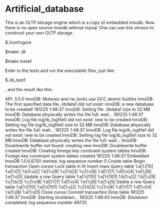 # Artificial_database
This is an OLTP storage engine which is a copy of embedded innodb. Now there is no open source innodb without mysql. One can use this version to construct your own OLTP storage.

$./confugure

$make -j8

$make install

Enter to the tests and run the executable files, just like:

$./ib_test1

, and the result like this:

API: 3.0.0
InnoDB: Mutexes and rw_locks use GCC atomic builtins
InnoDB: The first specified data file ./ibdata1 did not exist:
InnoDB: a new database to be created!
181225  1:48:37  InnoDB: Setting file ./ibdata1 size to 32 MB
InnoDB: Database physically writes the file full: wait...
181225  1:48:37  InnoDB: Log file log/ib_logfile0 did not exist: new to be created
InnoDB: Setting log file log/ib_logfile0 size to 32 MB
InnoDB: Database physically writes the file full: wait...
181225  1:48:37  InnoDB: Log file log/ib_logfile1 did not exist: new to be created
InnoDB: Setting log file log/ib_logfile1 size to 32 MB
InnoDB: Database physically writes the file full: wait...
InnoDB: Doublewrite buffer not found: creating new
InnoDB: Doublewrite buffer created
InnoDB: Creating foreign key constraint system tables
InnoDB: Foreign key constraint system tables created
181225  1:48:37 Embedded InnoDB 1.0.6.6750 started; log sequence number 0
Create table
Begin transaction
Open cursor
Lock table in IX
Insert rows
Query table
1:a|1:i|10|
1:a|1:t|1|
1:b|1:u|2|
1:b|1:z|9|
1:c|1:b|3|
1:c|1:n|8|
1:d|1:f|7|
1:d|1:n|4|
1:e|1:j|6|
1:e|1:s|5|
Update a row
Query table
1:a|1:i|110|
1:a|1:t|101|
1:b|1:u|2|
1:b|1:z|9|
1:c|1:b|3|
1:c|1:n|8|
1:d|1:f|7|
1:d|1:n|4|
1:e|1:j|6|
1:e|1:s|5|
Delete a row
Query table
1:a|1:i|110|
1:a|1:t|101|
1:b|1:u|2|
1:c|1:b|3|
1:c|1:n|8|
1:d|1:f|7|
1:d|1:n|4|
1:e|1:j|6|
1:e|1:s|5|
Close cursor
Commit transaction
Drop table
181225  1:48:37  InnoDB: Starting shutdown...
181225  1:48:43  InnoDB: Shutdown completed; log sequence number 49725

